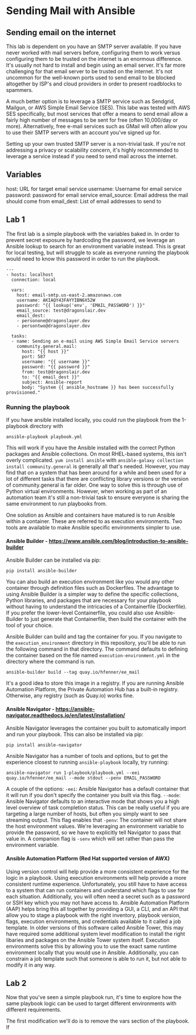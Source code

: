 # Sending Mail with Ansible

## Sending email on the internet
This lab is dependent on you have an SMTP server available.  If you have never worked with mail servers before, configuring them to work versus configuring them to be trusted on the internet is an enormous difference.  It's usually not hard to install and begin using an email server.  It's far more challenging for that email server to be trusted on the internet. It's not uncommon for the well-known ports used to send email to be blocked altogether by ISP's and cloud providers in order to present roadblocks to spammers.

A much better option is to leverage a SMTP service such as Sendgrid, Mailgun, or AWS Simple Email Service (SES).  This labe was tested with AWS SES specifically, but most services that offer a means to send email allow a fairly high number of messages to be sent for free (often 10,000/day or more).  Alternatively, free e-mail services such as GMail will often allow you to use their SMTP servers with an account you've signed up for.

Setting up your own trusted SMTP server is a non-trivial task.  If you're not addressing a privacy or scalability concern, it's highly recommended to leverage a service instead if you need to send mail across the internet.

## Variables
host: URL for target email service
username: Username for email service
password: password for email service
email_source: Email address the mail should come from
email_dest: List of email addresses to send to


## Lab 1
The first lab is a simple playbook with the variables baked in.  In order to prevent secret exposure by hardcoding the password, we leverage an Ansible lookup to search for an environment variable instead.  This is great for local testing, but will struggle to scale as everyone running the playbook would need to know this password in order to run the playbook.
```
---
- hosts: localhost
  connection: local
  
  vars:
    host: email-smtp.us-east-2.amazonaws.com
    username: AKIAQY43FAYYIBN6X52W
    password: "{{ lookup('env', 'EMAIL_PASSWORD') }}"
    email_source: test@dragonslair.dev
    email_dest:
    - personone@dragonslayer.dev
    - persontwo@dragonslayer.dev

  tasks:
  - name: Sending an e-mail using AWS Simple Email Service servers
    community.general.mail:
      host: "{{ host }}"
      port: 587
      username: "{{ username }}"
      password: "{{ password }}"
      from: test@dragonslair.dev
      to: "{{ email_dest }}"
      subject: Ansible-report
      body: "System {{ ansible_hostname }} has been successfully provisioned."

```

### Running the playbook
If you have ansible installed locally, you could run the playbook from the 1-playbook directory with
```
ansible-playbook playbook.yml
```

This will work if you have the Ansible installed with the correct Python packages and Ansible collections.  On most RHEL-based systems, this isn't overly complicated.  `yum install ansible` with `ansible-galaxy collection install community.general` is generally all that's needed.  However, you may find that on a system that has been around for a while and been used for a lot of different tasks that there are conflicting library versions or the version of community.general is far older.  One way to solve this is through use of Python virtual environments.  However, when working as part of an automation team it's still a non-trivial task to ensure everyone is sharing the same environment to run playbooks from.

One solution as Ansible and containers have matured is to run Ansible within a container.  These are referred to as execution environments.  Two tools are available to make Ansible specific environments simpler to use.

#### Ansible Builder - https://www.ansible.com/blog/introduction-to-ansible-builder
Ansible Builder can be installed via pip:
```
pip install ansible-builder
```

You can also build an execution environment like you would any other container through definition files such as Dockerfiles.  The advantage to using Ansible Builder is a simpler way to define the specific collections, Python libraries, and packages that are necessary for your playbook without having to understand the intricacies of a Containerfile (Dockerfile).  If you prefer the lower-level Containerfile, you could also use Ansible-Builder to just generate that Containerfile, then build the container with the tool of your choice.

Ansible Builder can build and tag the container for you.  If you navigate to the `execution_environment` directory in this repository, you'll be able to run the following command in that directory.  The command defaults to defining the container based on the file named `execution-environment.yml` in the directory where the command is run.
```
ansible-builder build --tag quay.io/hfenner/ee_mail
```

It's a good idea to store this image in a registry.  If you are running Ansible Automation Platform, the Private Automation Hub has a built-in registry.  Otherwise, any registry (such as Quay.io) works fine.

#### Ansible Navigator - https://ansible-navigator.readthedocs.io/en/latest/installation/
Ansible Navigator leverages the container you built to automatically import and run your playbook.  This can also be installed via pip:
```
pip install ansible-navigator
```

Ansible Navigator has a number of tools and options, but to get the experience closest to running `ansible-playbook` locally, try running:
```
ansible-navigator run 1-playbook/playbook.yml --eei quay.io/hfenner/ee_mail --mode stdout --penv EMAIL_PASSWORD
```

A couple of the options:
`-eei`:  Ansible Navigator has a default container that it will run if you don't specify the container you built via this flag.
`--mode`: Ansible Navigator defaults to an interactive mode that shows you a high level overview of task completion status.  This can be really useful if you are targeting a large number of hosts, but often you simply want to see streaming output.  This flag enables that
`-penv`: The container will not share the host environment values.  We're leveraging an environment variable to provide the password, so we have to explicitly tell Navigator to pass that value in.  A companion flag is `-senv` which will set rather than pass the environment variable.

#### Ansible Automation Platform (Red Hat supported version of AWX)
Using version control will help provide a more consistent experience for the logic in a playbook.  Using execution environments will help provide a more consistent runtime experience.  Unfortunately, you still have to have access to a system that can run containers and understand which flags to use for each situation.  Additionally, you will often need a secret such as a password or SSH key which you may not have access to.  Ansible Automation Platform (AAP) helps bring this all together by providing a GUI, a CLI, and an API that allow you to stage a playbook with the right inventory, playbook version, flags, execution environments, and credentials available to it called a job template.  In older versions of this software called Ansible Tower, this may have required some additional system level modification to install the right libaries and packages on the Ansible Tower system itself.  Execution environments solve this by allowing you to use the exact same runtime environment locally that you would use in Ansible.  Additionally, you can constrain a job template such that someone is able to run it, but not able to modify it in any way.

## Lab 2
Now that you've seen a simple playbook run, it's time to explore how the same playbook logic can be used to target different environments with different requirements.

The first modification we'll do is to remove the vars section of the playbook.  If  

